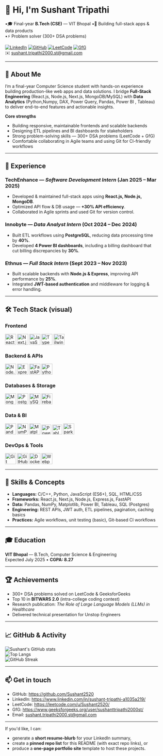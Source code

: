 # 👋 Hi, I'm Sushant Tripathi

•🎓 Final-year **B.Tech (CSE)** — VIT Bhopal 
•🔭 Building full-stack apps & data products  
•⚡ Problem solver (300+ DSA problems)

[![LinkedIn](https://img.shields.io/badge/LinkedIn-0A66C2?style=for-the-badge&logo=linkedin&logoColor=white)](https://www.linkedin.com/in/sushant-tripathi-a1035a219/) 
[![GitHub](https://img.shields.io/badge/GitHub-181717?style=for-the-badge&logo=github&logoColor=white)](https://github.com/Sushant2520) 
[![LeetCode](https://img.shields.io/badge/LeetCode-FFA116?style=for-the-badge&logo=leetcode&logoColor=white)](https://leetcode.com/u/Sushant2520/) 
[![GfG](https://img.shields.io/badge/GeeksforGeeks-2F8D46?style=for-the-badge&logo=geeksforgeeks&logoColor=white)](https://www.geeksforgeeks.org/user/sushanttripathi2000st/)  
✉️  [sushant.tripathi2000.st@gmail.com](mailto:sushant.tripathi2000.st@gmail.com)  

---

## 🚀 About Me
I’m a final-year Computer Science student with hands-on experience building production-like web apps and data solutions. I bridge **Full-Stack Engineering** (React.js, Node.js, Next.js, MongoDB/MySQL) with **Data Analytics** (Python,Numpy, DAX, Power Query, Pandas, Power BI , Tableau) to deliver end-to-end features and actionable insights.

**Core strengths**
- Building responsive, maintainable frontends and scalable backends  
- Designing ETL pipelines and BI dashboards for stakeholders  
- Strong problem-solving skills — 300+ DSA problems (LeetCode + GfG)  
- Comfortable collaborating in Agile teams and using Git for CI-friendly workflows

---

## 💼 Experience 
### TechEnhance — *Software Development Intern* (Jan 2025 – Mar 2025)  
- Developed & maintained full-stack apps using **React.js, Node.js, MongoDB**.  
- Optimized API flow & DB usage — **+30% API efficiency**.  
- Collaborated in Agile sprints and used Git for version control.

### Innobyte  — *Data Analyst Intern* (Oct 2024 – Dec 2024)  
- Built ETL workflows using **PostgreSQL**, reducing data processing time by **40%**.  
- Developed **4 Power BI dashboards**, including a billing dashboard that cut billing discrepancies by **30%**.

### Ethnus — *Full Stack Intern* (Sept 2023 – Nov 2023)  
- Built scalable backends with **Node.js & Express**, improving API performance by **25%**.  
- Integrated **JWT-based authentication** and middleware for logging & error handling.


---

## 🛠️ Tech Stack (visual)

### Frontend
<p align="left">
  <img src="https://cdn.jsdelivr.net/gh/devicons/devicon/icons/react/react-original.svg" width="36" height="36" alt="React" />
  <img src="https://cdn.jsdelivr.net/gh/devicons/devicon/icons/nextjs/nextjs-original.svg" width="36" height="36" alt="Next.js" />
  <img src="https://cdn.jsdelivr.net/gh/devicons/devicon/icons/javascript/javascript-original.svg" width="36" height="36" alt="JavaScript" />
  <img src="https://cdn.jsdelivr.net/gh/devicons/devicon/icons/typescript/typescript-original.svg" width="36" height="36" alt="TypeScript" />
  <img src="https://cdn.jsdelivr.net/gh/devicons/devicon/icons/tailwindcss/tailwindcss-plain.svg" width="36" height="36" alt="Tailwind CSS" />
</p>

### Backend & APIs
<p align="left">
  <img src="https://cdn.jsdelivr.net/gh/devicons/devicon/icons/nodejs/nodejs-original.svg" width="36" height="36" alt="Node.js" />
  <img src="https://cdn.jsdelivr.net/gh/devicons/devicon/icons/express/express-original.svg" width="36" height="36" alt="Express" />
  <img src="https://cdn.jsdelivr.net/gh/devicons/devicon/icons/fastapi/fastapi-original.svg" width="36" height="36" alt="FastAPI" />
  <img src="https://cdn.jsdelivr.net/gh/devicons/devicon/icons/python/python-original.svg" width="36" height="36" alt="Python" />
</p>

### Databases & Storage
<p align="left">
  <img src="https://cdn.jsdelivr.net/gh/devicons/devicon/icons/mongodb/mongodb-original.svg" width="36" height="36" alt="MongoDB" />
  <img src="https://cdn.jsdelivr.net/gh/devicons/devicon/icons/postgresql/postgresql-original.svg" width="36" height="36" alt="Postgres" />
  <img src="https://cdn.jsdelivr.net/gh/devicons/devicon/icons/mysql/mysql-original.svg" width="36" height="36" alt="MySQL" />
  <img src="https://cdn.jsdelivr.net/gh/devicons/devicon/icons/firebase/firebase-plain.svg" width="36" height="36" alt="Firebase" />
</p>

### Data & BI
<p align="left">
  <img src="https://cdn.jsdelivr.net/gh/devicons/devicon/icons/pandas/pandas-original.svg" width="36" height="36" alt="Pandas" />
  <img src="https://cdn.jsdelivr.net/gh/devicons/devicon/icons/numpy/numpy-original.svg" width="36" height="36" alt="NumPy" />
  <img src="https://cdn.jsdelivr.net/gh/devicons/devicon/icons/matplotlib/matplotlib-original.svg" width="36" height="36" alt="Matplotlib" />
  <img src="https://img.shields.io/badge/PowerBI-F2C811?style=for-the-badge&logo=Power%20BI&logoColor=black" height="32" alt="Power BI" />
  <img src="https://img.shields.io/badge/Tableau-E97627?style=for-the-badge&logo=Tableau&logoColor=white" height="32" alt="Tableau" />
  <img src="https://cdn.jsdelivr.net/gh/devicons/devicon/icons/spark/spark-original.svg" width="36" height="36" alt="Spark" />
</p>

### DevOps & Tools
<p align="left">
  <img src="https://cdn.jsdelivr.net/gh/devicons/devicon/icons/git/git-original.svg" width="36" height="36" alt="Git" />
  <img src="https://cdn.jsdelivr.net/gh/devicons/devicon/icons/github/github-original.svg" width="36" height="36" alt="GitHub" />
  <img src="https://cdn.jsdelivr.net/gh/devicons/devicon/icons/docker/docker-original.svg" width="36" height="36" alt="Docker" />
  <img src="https://cdn.jsdelivr.net/gh/devicons/devicon/icons/webpack/webpack-original.svg" width="36" height="36" alt="Webpack" />
</p>

---

## 🔧 Skills & Concepts
- **Languages:** C/C++, Python, JavaScript (ES6+), SQL, HTML/CSS  
- **Frameworks:** React.js, Next.js, Node.js, Express.js, FastAPI  
- **Data:** Pandas, NumPy, Matplotlib, Power BI, Tableau, SQL (Postgres)  
- **Engineering:** REST APIs, JWT auth, ETL pipelines, pagination, caching basics  
- **Practices:** Agile workflows, unit testing (basic), Git-based CI workflows

---

## 🎓 Education
**VIT Bhopal** — B.Tech, Computer Science & Engineering  
Expected July 2025 • **CGPA: 8.27**

---

## 🏆 Achievements
- 300+ DSA problems solved on LeetCode & GeeksforGeeks  
- Top 10 in **BITWARS 2.0** (intra-college coding contest)  
- Research publication: *The Role of Large Language Models (LLMs) in Healthcare*  
- Delivered technical presentation for Unstop Engineers

---

## 📈 GitHub & Activity
![Sushant's GitHub stats](https://github-readme-stats.vercel.app/api?username=Sushant2520&show_icons=true&theme=radical)  
![Top Langs](https://github-readme-stats.vercel.app/api/top-langs/?username=Sushant2520&layout=compact&theme=radical)  
![GitHub Streak](https://github-readme-streak-stats.herokuapp.com/?user=Sushant2520&theme=radical)

---

## 📫 Get in touch
- GitHub: https://github.com/Sushant2520  
- LinkedIn: https://www.linkedin.com/in/sushant-tripathi-a1035a219/  
- LeetCode: https://leetcode.com/u/Sushant2520/  
- GfG: https://www.geeksforgeeks.org/user/sushanttripathi2000st/  
- Email: sushant.tripathi2000.st@gmail.com

---

If you'd like, I can:
- generate a **short resume-blurb** for your LinkedIn summary,  
- create a **pinned repo list** for this README (with exact repo links), or  
- produce a **one-page portfolio site** template to host these projects.  

